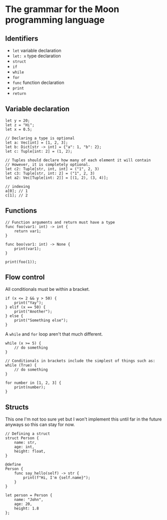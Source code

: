 # The grammar for the Moon programming language
## Identifiers
- `let` variable declaration
- `let: x` type declaration
- `struct` 
- `if`
- `while`
- `for`
- `func` function declaration
- `print`
- `return`

## Variable declaration
```moon
let y = 20;
let z = "Hi";
let x = 0.5;

// Declaring a type is optional
let a: Vec[int] = [1, 2, 3];
let b: Dict[str -> int] = {"a": 1, "b": 2};
let c: Tuple[int: 2] = (1, 2);

// Tuples should declare how many of each element it will contain
// However, it is completely optional.
let c2: Tuple[str, int, int] = ("1", 2, 3)
let c3: Tuple[str, int: 2] = ("1", 2, 3)
let a2: Vec[Tuple[int: 2]] = [(1, 2), (3, 4)];

// indexing
a[0]; // 1
c[1]; // 2
```

## Functions
```moon
// Function arguments and return must have a type
func foo(var1: int) -> int {
    return var1;
}

func boo(var1: int) -> None {
    print(var1);
}

print(foo(1));
```

## Flow control
All conditionals must be within a bracket.
```moon
if (x <= 2 && y > 50) {
    print("Yay");
} elif (x == 50) {
    print("Another");
} else {
    print("Something else");
}
```

A `while` and `for` loop aren't that much different.

```moon
while (x >= 5) {
    // do something
}

// Conditionals in brackets include the simplest of things such as:
while (True) {
    // do something
}

for number in [1, 2, 3] {
    print(number);
}
```

## Structs
This one I'm not too sure yet but I won't implement this until far in the future anyways so this can stay for now.
```moon
// Defining a struct
struct Person {
    name: str,
    age: int,
    height: float,
}

@define
Person {
    func say_hello(self) -> str {
        print(f"Hi, I'm {self.name}");
    }
}

let person = Person {
    name: "John",
    age: 20,
    height: 1.8
};
```
